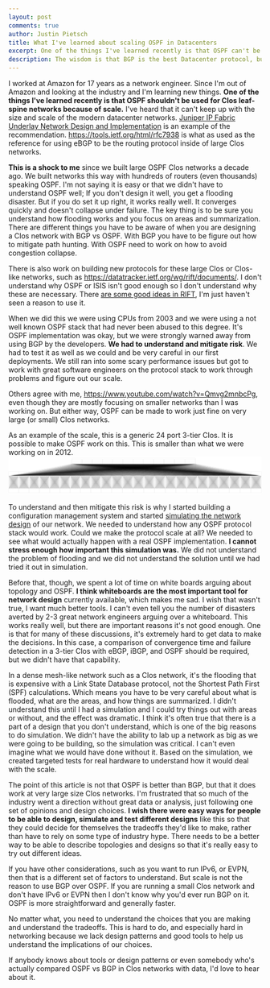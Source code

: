 ```yaml
---
layout: post
comments: true
author: Justin Pietsch
title: What I've learned about scaling OSPF in Datacenters
excerpt: One of the things I've learned recently is that OSPF can't be used for Clos leaf-spine networks. I've heard that it can't keep up with the scale of the modern network. ... This is a shock to me since we built large OSPF Clos networks a decade ago.
description: The wisdom is that BGP is the best Datacenter protocol, but is it? Do we know?
---
```

I worked at Amazon for 17 years as a network engineer. Since I'm out of Amazon and looking at the industry and I'm learning new things. **One of the things I've learned recently is that OSPF shouldn't be used for Clos leaf-spine networks because of scale.** I've heard that it can't keep up with the size and scale of the modern datacenter networks. [Juniper IP Fabric Underlay Network Design and Implementation](https://www.juniper.net/documentation/en_US/release-independent/solutions/topics/task/configuration/ip-fabric-underlay-cloud-dc-configuring.html) is an example of the recommendation.  <https://tools.ietf.org/html/rfc7938> is what as used as the reference for using eBGP to be the routing protocol inside of large Clos networks. 

**This is a shock to me** since we built large OSPF Clos networks a decade ago. We built networks this way with hundreds of routers (even thousands) speaking OSPF. I'm not saying it is easy or that we didn't have to understand OSPF well; If you don't design it well, you get a flooding disaster. But if you do set it up right, it works really well. It converges quickly and doesn't collapse under failure. The key thing is to be sure you understand how flooding works and you focus on areas and summarization. There are different things you have to be aware of when you are designing a Clos network with BGP vs OSPF. With BGP you have to be figure out how to mitigate path hunting. With OSPF need to work on how to avoid congestion collapse.

There is also work on building new protocols for these large Clos or Clos-like networks, such as <https://datatracker.ietf.org/wg/rift/documents/>. I don't understand why OSPF or ISIS isn't good enough so I don't understand why these are necessary. There [are some good ideas in RIFT](https://pc.nanog.org/static/published/meetings/NANOG74/1763/20181003_Martin_Routing_In_Dense_v1.pdf), I'm just haven't seen a reason to use it.

When we did this we were using CPUs from 2003 and we were using a not well known OSPF stack that had never been abused to this degree. It's OSPF implementation was okay, but we were strongly warned away from using BGP by the developers. **We had to understand and mitigate risk**. We had to test it as well as we could and be very careful in our first deployments. We still ran into some scary performance issues but got to work with great software engineers on the protocol stack to work through problems and figure out our scale.

Others agree with me, <https://www.youtube.com/watch?v=Qmvg2mnbcPg>, even though they are mostly focusing on smaller networks than I was working on. But either way, OSPF can be made to work just fine on very large (or small) Clos networks.

As an example of the scale, this is a generic 24 port 3-tier Clos. It is possible to make OSPF work on this. This is smaller than what we were working on in 2012.
![24 port 3-tier clos](/assets/images/24port-3tier-clos.svg)

To understand and then mitigate this risk is why I started building a configuration management system and started [simulating the network design](https://elegantnetwork.github.io/posts/Network-Validation-with-Vagrant/) of our network. We needed to understand how any OSPF protocol stack would work. Could we make the protocol scale at all? We needed to see what would actually happen with a real OSPF implementation. **I cannot stress enough how important this simulation was.** We did not understand the problem of flooding and we did not understand the solution until we had tried it out in simulation.

Before that, though, we spent a lot of time on white boards arguing about topology and OSPF. **I think whiteboards are the most important tool for network design** currently available, which makes me sad. I wish that wasn't true, I want much better tools. I can't even tell you the number of disasters averted by 2-3 great network engineers arguing over a whiteboard. This works really well, but there are important reasons it's not good enough. One is that for many of these discussions, it's extremely hard to get data to make the decisions. In this case, a comparison of convergence time and failure detection in a 3-tier Clos with eBGP, iBGP, and OSPF should be required, but we didn't have that capability. 

In a dense mesh-like network such as a Clos network, it's the flooding that is expensive with a Link State Database protocol, not the Shortest Path First (SPF) calculations. Which means you have to be very careful about what is flooded, what are the areas, and how things are summarized. I didn't understand this until I had a simulation and I could try things out with areas or without, and the effect was dramatic. I think it's often true that there is a part of a design that you don't understand, which is one of the big reasons to do simulation. We didn't have the ability to lab up a network as big as we were going to be building, so the simulation was critical. I can't even imagine what we would have done without it. Based on the simulation, we created targeted tests for real hardware to understand how it would deal with the scale. 

The point of this article is not that OSPF is better than BGP, but that it does work at very large size Clos networks. I'm frustrated that so much of the industry went a direction without great data or analysis, just following one set of opinions and design choices. **I wish there were easy ways for people to be able to design, simulate and test different designs** like this so that they could decide for themselves the tradeoffs they'd like to make, rather than have to rely on some type of industry hype. There needs to be a better way to be able to describe topologies and designs so that it's really easy to try out different ideas.

If you have other considerations, such as you want to run IPv6, or EVPN, then that is a different set of factors to understand. But scale is not the reason to use BGP over OSPF. If you are running a small Clos network and don't have IPv6 or EVPN then I don't know why you'd ever run BGP on it. OSPF is more straightforward and  generally faster.

No matter what, you need to understand the choices that you are making and understand the tradeoffs. This is hard to do, and especially hard in networking because we lack design patterns and good tools to help us understand the implications of our choices. 

If anybody knows about tools or design patterns or even somebody who's actually compared OSPF vs BGP in Clos networks with data, I'd love to hear about it.